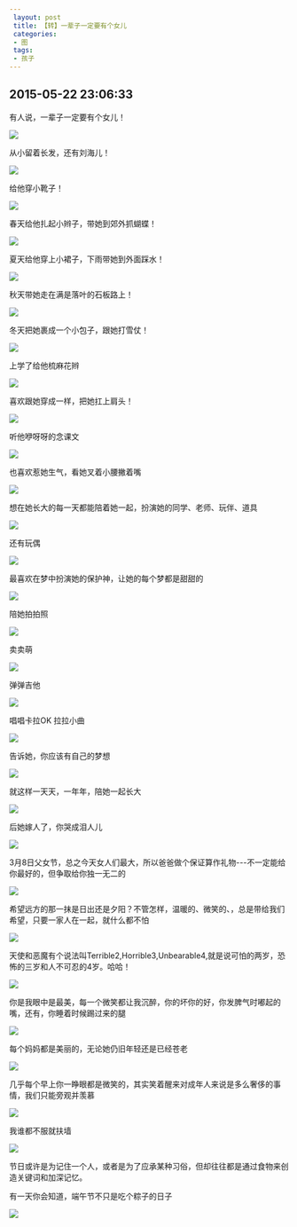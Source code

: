 ```yaml
---
 layout: post
 title: 【转】一辈子一定要有个女儿
 categories:
 - 图
 tags:
 - 孩子
---
```


## 2015-05-22 23:06:33

有人说，一辈子一定要有个女儿！

![](/pic/一辈子一定要有个女儿-1.png)

从小留着长发，还有刘海儿！

![](/pic/一辈子一定要有个女儿-2.jpg)

给他穿小靴子！

![](/pic/一辈子一定要有个女儿-3.png)

春天给他扎起小辫子，带她到郊外抓蝴蝶！

![](/pic/一辈子一定要有个女儿-4.png)

夏天给他穿上小裙子，下雨带她到外面踩水！

![](/pic/一辈子一定要有个女儿-5.png)

秋天带她走在满是落叶的石板路上！

![](/pic/一辈子一定要有个女儿-6.png)

冬天把她裹成一个小包子，跟她打雪仗！

![](/pic/一辈子一定要有个女儿-7.png)

上学了给他梳麻花辫

![](/pic/一辈子一定要有个女儿-8.png)

喜欢跟她穿成一样，把她扛上肩头！

![](/pic/一辈子一定要有个女儿-9.png)

听他咿呀呀的念课文

![](/pic/一辈子一定要有个女儿-10.png)

也喜欢惹她生气，看她叉着小腰撇着嘴

![](/pic/一辈子一定要有个女儿-11.png)

想在她长大的每一天都能陪着她一起，扮演她的同学、老师、玩伴、道具

![](/pic/一辈子一定要有个女儿-12.png)

还有玩偶

![](/pic/一辈子一定要有个女儿-13.png)

最喜欢在梦中扮演她的保护神，让她的每个梦都是甜甜的

![](/pic/一辈子一定要有个女儿-14.png)

陪她拍拍照

![](/pic/一辈子一定要有个女儿-15.png)

卖卖萌

![](/pic/一辈子一定要有个女儿-16.png)

弹弹吉他

![](/pic/一辈子一定要有个女儿-17.png)

唱唱卡拉OK 拉拉小曲

![](/pic/一辈子一定要有个女儿-18.png)

告诉她，你应该有自己的梦想

![](/pic/一辈子一定要有个女儿-19.png)

就这样一天天，一年年，陪她一起长大

![](/pic/一辈子一定要有个女儿-20.png)

后她嫁人了，你哭成泪人儿

![](/pic/一辈子一定要有个女儿-21.png)

3月8日父女节，总之今天女人们最大，所以爸爸做个保证算作礼物---不一定能给你最好的，但争取给你独一无二的

![](/pic/一辈子一定要有个女儿-22.png)

希望远方的那一抹是日出还是夕阳？不管怎样，温暖的、微笑的、，总是带给我们希望，只要一家人在一起，就什么都不怕

![](/pic/一辈子一定要有个女儿-23.png)

天使和恶魔有个说法叫Terrible2,Horrible3,Unbearable4,就是说可怕的两岁，恐怖的三岁和人不可忍的4岁。哈哈！

![](/pic/一辈子一定要有个女儿-24.png)

你是我眼中是最美，每一个微笑都让我沉醉，你的坏你的好，你发脾气时嘟起的嘴，还有，你睡着时候踢过来的腿

![](/pic/一辈子一定要有个女儿-25.png)

每个妈妈都是美丽的，无论她仍旧年轻还是已经苍老

![](/pic/一辈子一定要有个女儿-26.png)

几乎每个早上你一睁眼都是微笑的，其实笑着醒来对成年人来说是多么奢侈的事情，我们只能旁观并羡慕

![](/pic/一辈子一定要有个女儿-27.png)

我谁都不服就扶墙

![](/pic/一辈子一定要有个女儿-28.png)

节日或许是为记住一个人，或者是为了应承某种习俗，但却往往都是通过食物来创造关键词和加深记忆。

有一天你会知道，端午节不只是吃个粽子的日子

![](/pic/一辈子一定要有个女儿-29.png)
